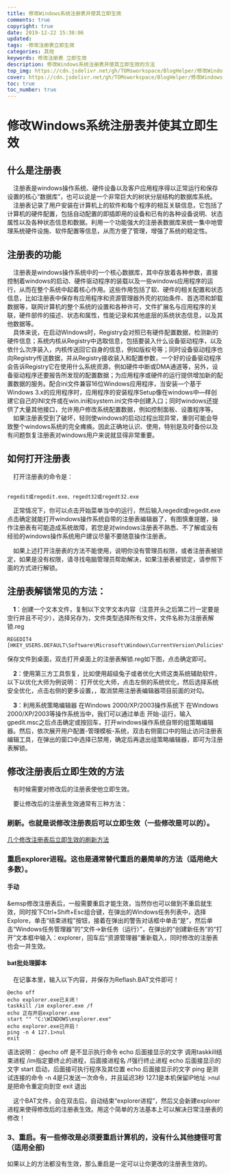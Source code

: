 ```yaml
---
title: 修改Windows系统注册表并使其立即生效
comments: true
copyright: true
date: 2019-12-22 15:38:06
updated:
tags: -修改注册表立即生效
categories: 其他
keywords: 修改注册表 立即生效
description: 修改Windows系统注册表并使其立即生效的方法
top_img: https://cdn.jsdelivr.net/gh/TOMsworkspace/BlogHelper/修改Windows系统注册表并使其立即生效/figure1.jpg
cover: https://cdn.jsdelivr.net/gh/TOMsworkspace/BlogHelper/修改Windows系统注册表并使其立即生效/figure1.jpg
toc: true
toc_number: true
---
```


# 修改Windows系统注册表并使其立即生效

## 什么是注册表
&emsp;注册表是windows操作系统、硬件设备以及客户应用程序得以正常运行和保存设置的核心“数据库”，也可以说是一个非常巨大的树状分层结构的数据库系统。  
&emsp;注册表记录了用户安装在计算机上的软件和每个程序的相互关联信息，它包括了计算机的硬件配置，包括自动配置的即插即用的设备和已有的各种设备说明、状态属性以及各种状态信息和数据。利用一个功能强大的注册表数据库来统一集中地管理系统硬件设施、软件配置等信息，从而方便了管理，增强了系统的稳定性。  

## 注册表的功能
&emsp;注册表是windows操作系统中的一个核心数据库，其中存放着各种参数，直接控制着windows的启动、硬件驱动程序的装载以及一些windows应用程序的运行，从而在整个系统中起着核心作用。这些作用包括了软、硬件的相关配置和状态信息，比如注册表中保存有应用程序和资源管理器外壳的初始条件、首选项和卸载数据等，联网计算机的整个系统的设置和各种许可，文件扩展名与应用程序的关联，硬件部件的描述、状态和属性，性能记录和其他底层的系统状态信息，以及其他数据等。  
&emsp;具体来说，在启动Windows时，Registry会对照已有硬件配置数据，检测新的硬件信息；系统内核从Registry中选取信息，包括要装入什么设备驱动程序，以及依什么次序装入，内核传送回它自身的信息，例如版权号等；同时设备驱动程序也向Registry传送数据，并从Registry接收装入和配置参数，一个好的设备驱动程序会告诉Registry它在使用什么系统资源，例如硬件中断或DMA通道等，另外，设备驱动程序还要报告所发现的配置数据；为应用程序或硬件的运行提供增加新的配置数据的服务。配合ini文件兼容16位Windows应用程序，当安装—个基于Windows 3.x的应用程序时，应用程序的安装程序Setup像在windows中—样创建它自己的INI文件或在win.ini和system.ini文件中创建入口；同时windows还提供了大量其他接口，允许用户修改系统配置数据，例如控制面板、设置程序等。    
&emsp;如果注册表受到了破坏，轻则使windows的启动过程出现异常，重则可能会导致整个windows系统的完全瘫痪。因此正确地认识、使用，特别是及时备份以及有问题恢复注册表对windows用户来说就显得非常重要。


## 如何打开注册表
&emsp;打开注册表的命令是：

```win+R

regedit或regedit.exe、regedt32或regedt32.exe   
```

&emsp;正常情况下，你可以点击开始菜单当中的运行，然后输入regedit或regedit.exe点击确定就能打开windows操作系统自带的注册表编辑器了，有图慎重提醒，操作注册表有可能造成系统故障，若您是对windows注册表不熟悉、不了解或没有经验的windows操作系统用户建议尽量不要随意操作注册表。

&emsp;如果上述打开注册表的方法不能使用，说明你没有管理员权限，或者注册表被锁定，如果是没有权限，请寻找电脑管理员帮助解决，如果注册表被锁定，请参照下面的方式进行解锁。

## 注册表解锁常见的方法：
&emsp;**1**：创建一个文本文件，复制以下文字文本内容（注意开头之后第二行一定要是空行并且不可少），选择另存为，文件类型选择所有文件，文件名称为注册表解锁.reg  
```
REGEDIT4
[HKEY_USERS.DEFAULT\Software\Microsoft\Windows\CurrentVersion\Policies\system"DisableRegistryTools"=dword:00000000]
```
保存文件到桌面，双击打开桌面上的注册表解锁.reg如下图，点击确定即可。

&emsp;**2**：使用第三方工具恢复，比如使用超级兔子或者优化大师这类系统辅助软件，
以下以优化大师为例说明：
打开优化大师，点击左侧的系统优化，然后选择系统安全优化，点击右侧的更多设置，，取消禁用注册表编辑器项目前面的对勾。

&emsp;**3**：利用系统策略编辑器
在Windows 2000/XP/2003操作系统下
在Windows 2000/XP/2003等操作系统当中，我们可以通过单击 开始-运行，输入gpedit.msc之后点击确定或按回车，打开windows操作系统自带的组策略编辑器。然后，依次展开用户配置-管理模板-系统，双击右侧窗口中的阻止访问注册表编辑工具，在弹出的窗口中选择已禁用，确定后再退出组策略编辑器，即可为注册表解锁。


## 修改注册表后立即生效的方法

&emsp;有时候需要对修改后的注册表使他立即生效。

&emsp;要让修改后的注册表生效通常有三种方法：  

### 刷新。也就是说修改注册表后可以立即生效（一些修改是可以的）。 

[几个修改注册表后立即生效的刷新方法](https://blog.csdn.net/yurnero123/article/details/41080367)
### 重启explorer进程。这也是通常替代重启的最简单的方法（适用绝大多数）。   

#### 手动
&emsp修改注册表后，一般需要重启才能生效，当然你也可以做到不重启就生效，同时按下Ctrl+Shift+Esc组合键，在弹出的Windows任务列表中，选择Explore，单击“结束进程”按钮，接着在弹出的警告对话框中单击“是”，然后单击“Windows任务管理器”的“文件→新任务（运行）”，在弹出的“创建新任务”的“打开”文本框中输入：explorer，回车后“资源管理器”重新载入，同时修改的注册表也会一并生效。

#### bat批处理脚本

&emsp;在记事本里，输入以下内容，并保存为Reflash.BAT文件即可！

```
@echo off
echo explorer.exe已关闭！
taskkill /im explorer.exe /f
echo 正在开启explorer.exe
start "" "C:\WINDOWS\explorer.exe"
echo explorer.exe已开启！
ping -n 4 127.1>nul
exit
```

语法说明：
@echo off 是不显示执行命令
echo 后面接显示的文字
调用taskkill结束进程 /im指定要终止的进程，后面接进程名 /f强行终止进程
echo 后面接显示的文字
start 启动，后面接可执行程序及其位置
echo 后面接显示的文字
ping 是测试连接的命令 -n 4是只发送一次命令，并且延迟3秒 127.1是本机保留IP地址 >nul是把命令重定向到空
exit 退出

&emsp;这个BAT文件，会在双击后，自动结束“explorer进程”，然后又会新建explorer进程来使得修改后的注册表生效。用这个简单的方法基本上可以解决日常注册表的修改！

### 3、重启。有一些修改是必须要重启计算机的，没有什么其他捷径可言（适用全部) 

如果以上的方法都没有生效，那么重启是一定可以让你更改的注册表生效的。

